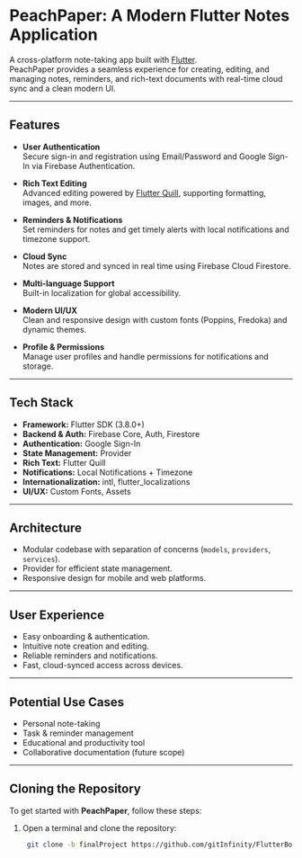 # PeachPaper: A Modern Flutter Notes Application

A cross-platform note-taking app built with [Flutter](https://flutter.dev).  
PeachPaper provides a seamless experience for creating, editing, and managing notes, reminders, and rich-text documents with real-time cloud sync and a clean modern UI.

---

## Features

- **User Authentication**  
  Secure sign-in and registration using Email/Password and Google Sign-In via Firebase Authentication.

- **Rich Text Editing**  
  Advanced editing powered by [Flutter Quill](https://pub.dev/packages/flutter_quill), supporting formatting, images, and more.

- **Reminders & Notifications**  
  Set reminders for notes and get timely alerts with local notifications and timezone support.

- **Cloud Sync**  
  Notes are stored and synced in real time using Firebase Cloud Firestore.

- **Multi-language Support**  
  Built-in localization for global accessibility.

- **Modern UI/UX**  
  Clean and responsive design with custom fonts (Poppins, Fredoka) and dynamic themes.

- **Profile & Permissions**  
  Manage user profiles and handle permissions for notifications and storage.

---

## Tech Stack

- **Framework:** Flutter SDK (3.8.0+)  
- **Backend & Auth:** Firebase Core, Auth, Firestore  
- **Authentication:** Google Sign-In  
- **State Management:** Provider  
- **Rich Text:** Flutter Quill  
- **Notifications:** Local Notifications + Timezone  
- **Internationalization:** intl, flutter_localizations  
- **UI/UX:** Custom Fonts, Assets  

---

## Architecture

- Modular codebase with separation of concerns (`models`, `providers`, `services`).  
- Provider for efficient state management.  
- Responsive design for mobile and web platforms.  

---

## User Experience

- Easy onboarding & authentication.  
- Intuitive note creation and editing.  
- Reliable reminders and notifications.  
- Fast, cloud-synced access across devices.  

---

## Potential Use Cases

- Personal note-taking  
- Task & reminder management  
- Educational and productivity tool  
- Collaborative documentation (future scope)  

---

## Cloning the Repository

To get started with **PeachPaper**, follow these steps:

1. Open a terminal and clone the repository:
   ```bash
    git clone -b finalProject https://github.com/gitInfinity/FlutterBootcamp.git


   

